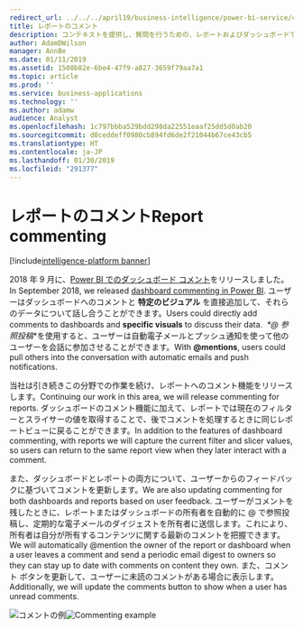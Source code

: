 ```yaml
---
redirect_url: ../../../april19/business-intelligence/power-bi-service/commenting
title: レポートのコメント
description: コンテキストを提供し、質問を行うための、レポートおよびダッシュボードでのコメント。
author: AdamDWilson
manager: AnnBe
ms.date: 01/11/2019
ms.assetid: 1508b82e-6be4-47f9-a827-3659f79aa7a1
ms.topic: article
ms.prod: ''
ms.service: business-applications
ms.technology: ''
ms.author: adamw
audience: Analyst
ms.openlocfilehash: 1c797bbba529bdd298da22551eaaf25dd5d0ab20
ms.sourcegitcommit: d0ceddeff0980cb894fd6de2f21044b67ce43cb5
ms.translationtype: HT
ms.contentlocale: ja-JP
ms.lasthandoff: 01/30/2019
ms.locfileid: "291377"
---
```

# <a name="report-commenting"></a><span data-ttu-id="3dfdb-103">レポートのコメント</span><span class="sxs-lookup"><span data-stu-id="3dfdb-103">Report commenting</span></span>

[!include[intelligence-platform banner](../../includes/intelligence-platform.md)]

<span data-ttu-id="3dfdb-104">2018 年 9 月に、[Power BI でのダッシュボード コメント](https://powerbi.microsoft.com/blog/announcing-dashboard-comments-in-power-bi/)をリリースしました。</span><span class="sxs-lookup"><span data-stu-id="3dfdb-104">In September 2018, we released [dashboard commenting in Power BI](https://powerbi.microsoft.com/blog/announcing-dashboard-comments-in-power-bi/).</span></span> <span data-ttu-id="3dfdb-105">ユーザーはダッシュボードへのコメントと **特定のビジュアル** を直接追加して、それらのデータについて話し合うことができます。</span><span class="sxs-lookup"><span data-stu-id="3dfdb-105">Users could directly add comments to dashboards and **specific visuals** to discuss their data.</span></span> <span data-ttu-id="3dfdb-106"> *\*\@ 参照投稿*\*を使用すると、ユーザーは自動電子メールとプッシュ通知を使って他のユーザーを会話に参加させることができます。</span><span class="sxs-lookup"><span data-stu-id="3dfdb-106">With **\@mentions**, users could pull others into the conversation with automatic emails and push notifications.</span></span> 

<span data-ttu-id="3dfdb-107">当社は引き続きこの分野での作業を続け、レポートへのコメント機能をリリースします。</span><span class="sxs-lookup"><span data-stu-id="3dfdb-107">Continuing our work in this area, we will release commenting for reports.</span></span> <span data-ttu-id="3dfdb-108">ダッシュボードのコメント機能に加えて、レポートでは現在のフィルターとスライサーの値を取得することで、後でコメントを処理するときに同じレポートビューに戻ることができます。</span><span class="sxs-lookup"><span data-stu-id="3dfdb-108">In addition to the features of dashboard commenting, with reports we will capture the current filter and slicer values, so users can return to the same report view when they later interact with a comment.</span></span>

<span data-ttu-id="3dfdb-109">また、ダッシュボードとレポートの両方について、ユーザーからのフィードバックに基づいてコメントを更新します。</span><span class="sxs-lookup"><span data-stu-id="3dfdb-109">We are also updating commenting for both dashboards and reports based on user feedback.</span></span>  <span data-ttu-id="3dfdb-110">ユーザーがコメントを残したときに、レポートまたはダッシュボードの所有者を自動的に \@ で参照投稿し、定期的な電子メールのダイジェストを所有者に送信します。これにより、所有者は自分が所有するコンテンツに関する最新のコメントを把握できます。</span><span class="sxs-lookup"><span data-stu-id="3dfdb-110">We will automatically \@mention the owner of the report or dashboard when a user leaves a comment and send a periodic email digest to owners so they can stay up to date with comments on content they own.</span></span>  <span data-ttu-id="3dfdb-111">また、コメント ボタンを更新して、ユーザーに未読のコメントがある場合に表示します。</span><span class="sxs-lookup"><span data-stu-id="3dfdb-111">Additionally, we will update the comments button to show when a user has unread comments.</span></span>

<span data-ttu-id="3dfdb-112">![コメントの例](media/report-commenting.jpg "コメントの例")</span><span class="sxs-lookup"><span data-stu-id="3dfdb-112">![Commenting example](media/report-commenting.jpg "Commenting example")</span></span>
